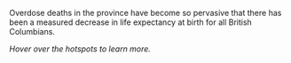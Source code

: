 <!-- Section Level Feedback -->
<markdown-container>
  <markdown-column size="1">

Overdose deaths in the province have become so pervasive that there has been a measured decrease in life expectancy at birth for all British Columbians.

*Hover over the hotspots to learn more.*

  </markdown-column>
  
  <markdown-column size="2">
    <hotspot-image src="images/learn/graph1.png" :hotspots="[
      {
        x: `70%`,
        y: `68%`,
        text: `Illegal drug overdoses had been increasing in BC since 2012 but in 2015 there was a significant increase both in number and in geographic spread of overdose deaths.`
      },
      {
        x: `78%`,
        y: `36%`,
        text: `Death by overdose is now the leading cause of unnatural death in BC, surpassing by far other causes like suicide or motor vehicle incident.`
      },
      {
        x: `90%`,
        y: `9%`,
        text: `While overdose fatalities went down in 2019, they have since increased to an all-time high in 2020.`
      },
    ]" />
  </markdown-column>
</markdown-container>